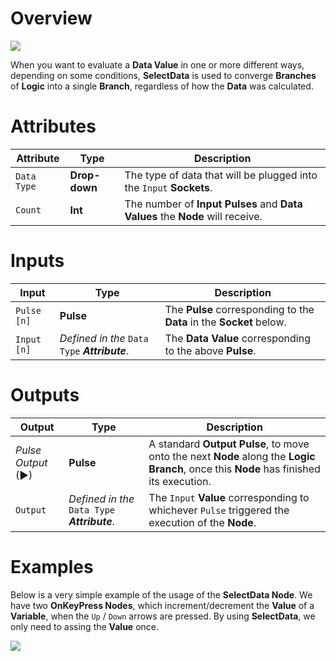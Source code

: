 # Overview

![](../../../.gitbook/assets/node-selectdata.png)

When you want to evaluate a **Data Value** in one or more different ways, depending on some conditions, **SelectData** is used to converge **Branches** of **Logic** into a single **Branch**, regardless of how the **Data** was calculated.

# Attributes

|Attribute|Type|Description|
|---|---|---|
|`Data Type`|**Drop-down**|The type of data that will be plugged into the `Input` **Sockets**.|
|`Count`|**Int**|The number of **Input Pulses** and **Data Values** the **Node** will receive.|

# Inputs

|Input|Type|Description|
|---|---|---|
|`Pulse [n]`|**Pulse**|The **Pulse** corresponding to the **Data** in the **Socket** below.|
|`Input [n]`|*Defined in the* `Data Type` ***Attribute***.|The **Data Value** corresponding to the above **Pulse**.|

# Outputs

|Output|Type|Description|
|---|---|---|
|*Pulse Output* (►)|**Pulse**|A standard **Output Pulse**, to move onto the next **Node** along the **Logic Branch**, once this **Node** has finished its execution.|
|`Output`|*Defined in the* `Data Type` ***Attribute***.|The `Input` **Value** corresponding to whichever `Pulse` triggered the execution of the **Node**.|

# Examples

Below is a very simple example of the usage of the **SelectData Node**. We have two **OnKeyPress Nodes**, which increment/decrement the **Value** of a **Variable**, when the `Up` / `Down` arrows are pressed. By using **SelectData**, we only need to assing the **Value** once.

![](../../../.gitbook/assets/example-selectdata.png)

<!-- Say for example, that we have the temperature of a car's interior in Celcius (°C), but we want to display the temperature in °C or °F, depending on the user's preference. We would only need to perform a conversion of the initial value *if* the user prefers the Fahrenheit (°F) format. This would mean using **Branch** to split the logic into two **Branches**, depending on preference, but we only want to set the display value once. This is where **SelectData** comes into play, because we can assign the value in one place, regardless of how the **Value** was evaluated. -->
